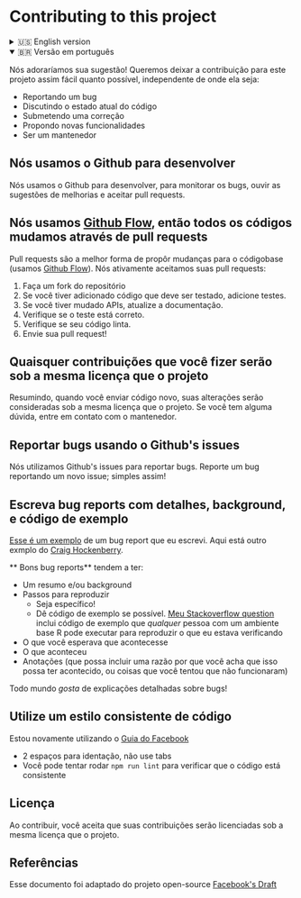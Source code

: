 # Contributing to this project

<details>
  <summary>🇺🇸 English version</summary>

We love your input! We want to make contributing to this project as easy and transparent as possible, whether it's:

- Reporting a bug
- Discussing the current state of the code
- Submitting a fix
- Proposing new features
- Becoming a maintainer

## We Develop with Github

We use github to host code, to track issues and feature requests, as well as accept pull requests.

## We Use [Github Flow](https://guides.github.com/introduction/flow/index.html), So All Code Changes Happen Through Pull Requests

Pull requests are the best way to propose changes to the codebase (we use [Github Flow](https://guides.github.com/introduction/flow/index.html)). We actively welcome your pull requests:

1. Fork the repo and create your branch from `main`.
2. If you've added code that should be tested, add tests.
3. If you've changed APIs, update the documentation.
4. Ensure the test suite passes.
5. Make sure your code lints.
6. Issue that pull request!

## Any contributions you make will be under the same license as the project's license

In short, when you submit code changes, your submissions are understood to be under the same license that covers the project. Feel free to contact the maintainers if that's a concern.

## Report bugs using Github's issues

We use GitHub issues to track public bugs. Report a bug by opening a new issue; it's that easy!

## Write bug reports with detail, background, and sample code

[This is an example](http://stackoverflow.com/q/12488905/180626) of a bug report I wrote, and I think it's not a bad model. Here's [another example from Craig Hockenberry](http://www.openradar.me/11905408), an app developer whom I greatly respect.

**Great Bug Reports** tend to have:

- A quick summary and/or background
- Steps to reproduce
  - Be specific!
  - Give sample code if you can. [My stackoverflow question](http://stackoverflow.com/q/12488905/180626) includes sample code that *anyone* with a base R setup can run to reproduce what I was seeing
- What you expected would happen
- What actually happens
- Notes (possibly including why you think this might be happening, or stuff you tried that didn't work)

People *love* thorough bug reports. I'm not even kidding.

## Use a Consistent Coding Style

I'm again borrowing these from [Facebook's Guidelines](https://github.com/facebook/draft-js/blob/a9316a723f9e918afde44dea68b5f9f39b7d9b00/CONTRIBUTING.md)

- 2 spaces for indentation rather than tabs
- You can try running `npm run lint` for style unification

## License

By contributing, you agree that your contributions will be licensed under the project's license.

## References

This document was adapted from the open-source contribution guidelines for [Facebook's Draft](https://github.com/facebook/draft-js/blob/a9316a723f9e918afde44dea68b5f9f39b7d9b00/CONTRIBUTING.md)

</details>

<details open>

  <summary>🇧🇷 Versão em português</summary>

Nós adoraríamos sua sugestão! Queremos deixar a contribuição para este projeto assim fácil quanto possível, independente de onde ela seja:

- Reportando um bug
- Discutindo o estado atual do código
- Submetendo uma correção
- Propondo novas funcionalidades
- Ser um mantenedor

## Nós usamos o Github para desenvolver

Nós usamos o Github para desenvolver, para monitorar os bugs, ouvir as sugestões de melhorias e aceitar pull requests.

## Nós usamos [Github Flow](https://guides.github.com/introduction/flow/index.html), então todos os códigos mudamos através de pull requests

Pull requests são a melhor forma de propôr mudanças para o códigobase (usamos [Github Flow](https://guides.github.com/introduction/flow/index.html)). Nós ativamente aceitamos suas pull requests:

1. Faça um fork do repositório
2. Se você tiver adicionado código que deve ser testado, adicione testes.
3. Se você tiver mudado APIs, atualize a documentação.
4. Verifique se o teste está correto.
5. Verifique se seu código linta.
6. Envie sua pull request!

## Quaisquer contribuições que você fizer serão sob a mesma licença que o projeto

Resumindo, quando você enviar código novo, suas alterações serão consideradas sob a mesma licença que o projeto. Se você tem alguma dúvida, entre em contato com o mantenedor.

## Reportar bugs usando o Github's issues

Nós utilizamos Github's issues para reportar bugs. Reporte um bug reportando um novo issue; simples assim!

## Escreva bug reports com detalhes, background, e código de exemplo

[Esse é um exemplo](http://stackoverflow.com/q/12488905/180626) de um bug report que eu escrevi. Aqui está outro exmplo do [Craig Hockenberry](http://www.openradar.me/11905408).

** Bons bug reports** tendem a ter:

- Um resumo e/ou background
- Passos para reproduzir
  - Seja específico!
  - Dê código de exemplo se possível. [Meu Stackoverflow question](http://stackoverflow.com/q/12488905/180626) inclui código de exemplo que *qualquer* pessoa com um ambiente base R pode executar para reproduzir o que eu estava verificando
- O que você esperava que acontecesse
- O que aconteceu
- Anotações (que possa incluir uma razão por que você acha que isso possa ter acontecido, ou coisas que você tentou que não funcionaram)

Todo mundo *gosta* de explicações detalhadas sobre bugs!

## Utilize um estilo consistente de código

Estou novamente utilizando o [Guia do Facebook](https://github.com/facebook/draft-js/blob/a9316a723f9e918afde44dea68b5f9f39b7d9b00/CONTRIBUTING.md)

- 2 espaços para identação, não use tabs
- Você pode tentar rodar `npm run lint` para verificar que o código está consistente

## Licença

Ao contribuir, você aceita que suas contribuições serão licenciadas sob a mesma licença que o projeto.

## Referências

Esse documento foi adaptado do projeto open-source [Facebook's Draft](https://github.com/facebook/draft-js/blob/a9316a723f9e918afde44dea68b5f9f39b7d9b00/CONTRIBUTING.md)

</details>
